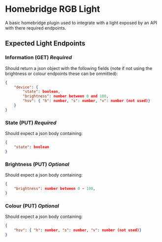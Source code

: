 # Homebridge RGB Light

A basic homebridge plugin used to integrate with a light exposed by an API with there required endpoints.

## Expected Light Endpoints
### Information (GET) *Required*
Should return a json object with the following fields (note if not using the brightness or colour endpoints these can be ommitted):
``` json
{
    "device": {
        "state": boolean,
        "brightness": number between 0 and 100,
        "hsv": { "h": number, "s": number, "v": number (not used)}
    }
}
```

### State (PUT) *Required*
Should expect a json body containing:
``` json
{
    "state": boolean
}
```
### Brightness (PUT) *Optional*
Should expect a json body containing:
``` json
{
    "brightness": number between 0 - 100,
}
```
### Colour (PUT) *Optional*
Should expect a json body containing:
``` json
{
    "hsv": { "h": number, "s": number, "v": number (not used)}
}
```

